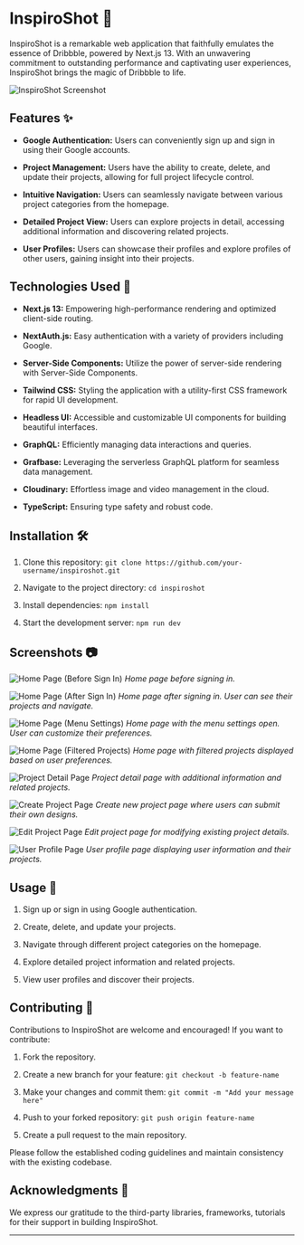 # InspiroShot 🎨

InspiroShot is a remarkable web application that faithfully emulates the essence of Dribbble, powered by Next.js 13. With an unwavering commitment to outstanding performance and captivating user experiences, InspiroShot brings the magic of Dribbble to life.

![InspiroShot Screenshot](/public/bfsign.png)

## Features ✨

-   **Google Authentication:** Users can conveniently sign up and sign in using their Google accounts.

-   **Project Management:** Users have the ability to create, delete, and update their projects, allowing for full project lifecycle control.

-   **Intuitive Navigation:** Users can seamlessly navigate between various project categories from the homepage.

-   **Detailed Project View:** Users can explore projects in detail, accessing additional information and discovering related projects.

-   **User Profiles:** Users can showcase their profiles and explore profiles of other users, gaining insight into their projects.

## Technologies Used 🚀

-   **Next.js 13:** Empowering high-performance rendering and optimized client-side routing.

-   **NextAuth.js:** Easy authentication with a variety of providers including Google.

-   **Server-Side Components:** Utilize the power of server-side rendering with Server-Side Components.

-   **Tailwind CSS:** Styling the application with a utility-first CSS framework for rapid UI development.

-   **Headless UI:** Accessible and customizable UI components for building beautiful interfaces.

-   **GraphQL:** Efficiently managing data interactions and queries.

-   **Grafbase:** Leveraging the serverless GraphQL platform for seamless data management.

-   **Cloudinary:** Effortless image and video management in the cloud.

-   **TypeScript:** Ensuring type safety and robust code.

## Installation 🛠️

1. Clone this repository: `git clone https://github.com/your-username/inspiroshot.git`

2. Navigate to the project directory: `cd inspiroshot`

3. Install dependencies: `npm install`

4. Start the development server: `npm run dev`

## Screenshots 📷

![Home Page (Before Sign In)](/public/bfsign.png)
_Home page before signing in._

![Home Page (After Sign In)](/public/signed.png)
_Home page after signing in. User can see their projects and navigate._

![Home Page (Menu Settings)](/public/menu.png)
_Home page with the menu settings open. User can customize their preferences._

![Home Page (Filtered Projects)](/public/FilterdProjects.png)
_Home page with filtered projects displayed based on user preferences._

![Project Detail Page](/public/projectShowcase.png)
_Project detail page with additional information and related projects._

![Create Project Page](/public/CreateProjectForm.png)
_Create new project page where users can submit their own designs._

![Edit Project Page](/public/EditProjectForm.png)
_Edit project page for modifying existing project details._

![User Profile Page](/public/profile.png)
_User profile page displaying user information and their projects._

## Usage 🎈

1. Sign up or sign in using Google authentication.

2. Create, delete, and update your projects.

3. Navigate through different project categories on the homepage.

4. Explore detailed project information and related projects.

5. View user profiles and discover their projects.

## Contributing 🤝

Contributions to InspiroShot are welcome and encouraged! If you want to contribute:

1. Fork the repository.

2. Create a new branch for your feature: `git checkout -b feature-name`

3. Make your changes and commit them: `git commit -m "Add your message here"`

4. Push to your forked repository: `git push origin feature-name`

5. Create a pull request to the main repository.

Please follow the established coding guidelines and maintain consistency with the existing codebase.

## Acknowledgments 🙌

We express our gratitude to the third-party libraries, frameworks, tutorials for their support in building InspiroShot.

---

